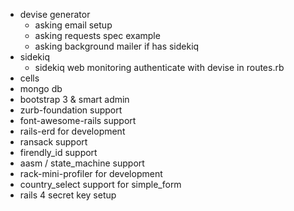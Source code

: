 - devise generator
  - asking email setup
  - asking requests spec example
  - asking background mailer if has sidekiq
- sidekiq
  - sidekiq web monitoring authenticate with devise in routes.rb
- cells
- mongo db
- bootstrap 3 & smart admin
- zurb-foundation support
- font-awesome-rails support
- rails-erd for development
- ransack support
- firendly_id support
- aasm / state_machine support
- rack-mini-profiler for development
- country_select support for simple_form
- rails 4 secret key setup